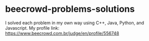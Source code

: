 # beecrowd-problems-solutions
I solved each problem in my own way using C++, Java, Python, and Javascript. My profile link: https://www.beecrowd.com.br/judge/en/profile/556748

